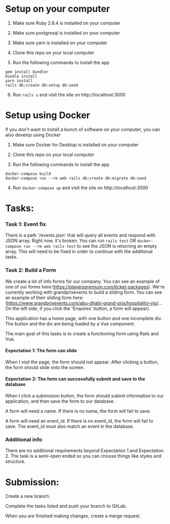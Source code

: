 # Setup on your computer

1. Make sure Ruby 2.6.4 is installed on your computer
2. Make sure postgresql is installed on your computer
3. Make sure yarn is installed on your computer

4. Clone this repo on your local computer

5. Run the following commands to install the app
```
gem install bundler
bundle install
yarn install
rails db:create db:setup db:seed
```

6. Run `rails s` and visit the site on http://localhost:3000


# Setup using Docker

If you don't want to install a bunch of software on your computer, you can also develop using Docker

1. Make sure Docker for Desktop is installed on your computer

2. Clone this repo on your local computer

3. Run the following commands to install the app

```
docker-compose build
docker-compose run --rm web rails db:create db:migrate db:seed
```

4. Run `docker-compose up` and visit the site on http://localhost:3000


# Tasks:

### Task 1: Event fix
There is a path '/events.json' that will query all events and respond with JSON array. Right now, it's broken. You can run `rails test` OR `docker-compose run --rm web rails test` to see the JSON is returning an empty array.  This will need to be fixed in order to continue with the additional tasks.

### Task 2: Build a Form
We create a lot of info forms for our company. You can see an example of one of our forms here:(https://playerspremium.com/ticket-packages). We're currently working with grandprixevents to build a sliding form. You can see an example of their sliding form here: (https://www.grandprixevents.com/abu-dhabi-grand-prix/hospitality-vip/... On the left side, if you click the 'Enquires' button, a form will appear).

This application has a home page, with one button and one incomplete div. The button and the div are being loaded by a Vue component.

The main goal of this tasks is to create a functioning form using Rails and Vue.

#### Expectation 1: The form can slide
When I visit the page, the form should not appear. After clicking a button, the form should slide onto the screen.

#### Expectation 2: The form can successfully submit and save to the database
When I click a submission button, the form should submit information to our application, and then save the form to our database.

A form will need a name. If there is no name, the form will fail to save.  

A form will need an event_id.  If there is no event_id, the form will fail to save. The event_id must also match an event in the database.

### Additional info
There are no additional requirements beyond Expectation 1 and Expectation 2.  The task is a semi-open ended so you can choose things like styles and structure.

# Submission:
Create a new branch.

Complete the tasks listed and push your branch to GitLab.  

When you are finished making changes, create a merge request.
